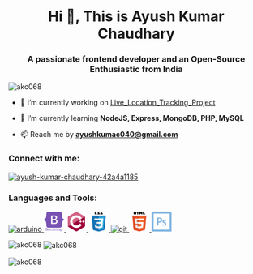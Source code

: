 <h1 align="center">Hi 👋, This is Ayush Kumar Chaudhary</h1>
<h3 align="center">A passionate frontend developer and an Open-Source Enthusiastic from India</h3>

<p align="left"> <img src="https://komarev.com/ghpvc/?username=akc068&label=Visitors&color=1f99e5&style=flat" alt="akc068" /> </p>

- 🔭 I’m currently working on [Live_Location_Tracking_Project](https://github.com/AKC068/Live_Location_Tracking_Project)

- 🌱 I’m currently learning **NodeJS, Express, MongoDB, PHP, MySQL**

- 📫 Reach me by **ayushkumac040@gmail.com**

<h3 align="left">Connect with me:</h3>
<p align="left">
<a href="https://linkedin.com/in/ayush-kumar-chaudhary-42a4a1185" target="blank"><img align="center" src="https://raw.githubusercontent.com/rahuldkjain/github-profile-readme-generator/master/src/images/icons/Social/linked-in-alt.svg" alt="ayush-kumar-chaudhary-42a4a1185" height="30" width="40" /></a>
</p>

<h3 align="left">Languages and Tools:</h3>
<p align="left"> <a href="https://www.arduino.cc/" target="_blank"> <img src="https://cdn.worldvectorlogo.com/logos/arduino-1.svg" alt="arduino" width="40" height="40"/> </a> <a href="https://getbootstrap.com" target="_blank"> <img src="https://raw.githubusercontent.com/devicons/devicon/master/icons/bootstrap/bootstrap-plain-wordmark.svg" alt="bootstrap" width="40" height="40"/> </a> <a href="https://www.w3schools.com/cpp/" target="_blank"> <img src="https://raw.githubusercontent.com/devicons/devicon/master/icons/cplusplus/cplusplus-original.svg" alt="cplusplus" width="40" height="40"/> </a> <a href="https://www.w3schools.com/css/" target="_blank"> <img src="https://raw.githubusercontent.com/devicons/devicon/master/icons/css3/css3-original-wordmark.svg" alt="css3" width="40" height="40"/> </a> <a href="https://git-scm.com/" target="_blank"> <img src="https://www.vectorlogo.zone/logos/git-scm/git-scm-icon.svg" alt="git" width="40" height="40"/> </a> <a href="https://www.w3.org/html/" target="_blank"> <img src="https://raw.githubusercontent.com/devicons/devicon/master/icons/html5/html5-original-wordmark.svg" alt="html5" width="40" height="40"/> </a> <a href="https://www.photoshop.com/en" target="_blank"> <img src="https://raw.githubusercontent.com/devicons/devicon/master/icons/photoshop/photoshop-line.svg" alt="photoshop" width="40" height="40"/> </a> </p>

<p><img align="left" src="https://github-readme-stats.vercel.app/api/top-langs?username=akc068&show_icons=true&theme=dark&locale=en&layout=compact" alt="akc068" /></p>

<p>&nbsp;<img align="center" src="https://github-readme-stats.vercel.app/api?username=akc068&show_icons=true&theme=dark&locale=en" alt="akc068" /></p>

<p><img align="center" src="https://github-readme-streak-stats.herokuapp.com/?user=akc068&theme=dark" alt="akc068" /></p>
